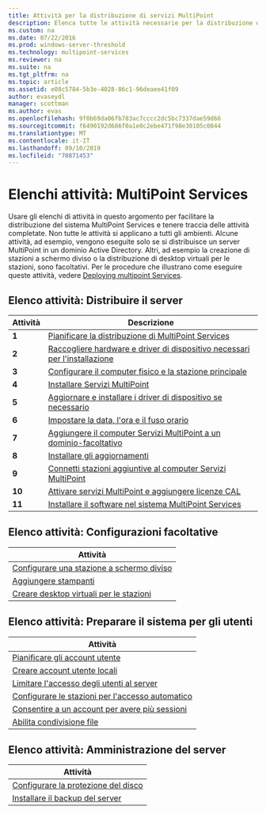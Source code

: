 ```yaml
---
title: Attività per la distribuzione di servizi MultiPoint
description: Elenca tutte le attività necessarie per la distribuzione di MultiPoint Services, oltre a collegamenti alle istruzioni
ms.custom: na
ms.date: 07/22/2016
ms.prod: windows-server-threshold
ms.technology: multipoint-services
ms.reviewer: na
ms.suite: na
ms.tgt_pltfrm: na
ms.topic: article
ms.assetid: e08c5784-5b3e-4028-86c1-96deaee41f09
author: evaseydl
manager: scottman
ms.author: evas
ms.openlocfilehash: 9f0b69da06fb783ac7cccc2dc5bc7337dae59d66
ms.sourcegitcommit: f6490192d686f0a1e0c2ebe471f98e30105c0844
ms.translationtype: MT
ms.contentlocale: it-IT
ms.lasthandoff: 09/10/2019
ms.locfileid: "70871453"
---
```

# <a name="task-lists-multipoint-services"></a>Elenchi attività: MultiPoint Services
Usare gli elenchi di attività in questo argomento per facilitare la distribuzione del sistema MultiPoint Services e tenere traccia delle attività completate. Non tutte le attività si applicano a tutti gli ambienti. Alcune attività, ad esempio, vengono eseguite solo se si distribuisce un server MultiPoint in un dominio Active Directory. Altri, ad esempio la creazione di stazioni a schermo diviso o la distribuzione di desktop virtuali per le stazioni, sono facoltativi. Per le procedure che illustrano come eseguire queste attività, vedere [Deploying multipoint Services](deploying-multipoint-services.md).  
  
## <a name="task-list-deploy-the-server"></a>Elenco attività: Distribuire il server  

|Attività|Descrizione|  
|--------|---------------|  
|**1**|[Pianificare la distribuzione di MultiPoint Services](planning-a-multipoint-services-deployment.md)|  
|**2**|[Raccogliere hardware e driver di dispositivo necessari per l'installazione](Collect-hardware-and-device-drivers-needed-for-the-installation.md)|  
|**3**|[Configurare il computer fisico e la stazione principale](Set-up-the-physical-computer-and-primary-station.md)|  
|**4**|[Installare Servizi MultiPoint](Install-MultiPoint-services.md)|  
|**5**|[Aggiornare e installare i driver di dispositivo se necessario](Update-and-install-device-drivers-if-needed.md)|  
|**6**|[Impostare la data, l'ora e il fuso orario](Set-the-date--time--and-time-zone.md)|  
|**7**|[Aggiungere il computer Servizi MultiPoint a un dominio-facoltativo](Join-the-MultiPoint-services-computer-to-a-domain--optional-.md)|  
|**8**|[Installare gli aggiornamenti](Install-updates.md)|  
|**9**|[Connetti stazioni aggiuntive al computer Servizi MultiPoint](Attach-additional-stations-to-your-MultiPoint-services-computer.md)|  
|**10**|[Attivare servizi MultiPoint e aggiungere licenze CAL](manage-client-access-licenses-with-multipoint-services.md)|  
|**11**|[Installare il software nel sistema MultiPoint Services](Install-software-on-your-MultiPoint-services-system.md)|  
  
## <a name="task-list-optional-configurations"></a>Elenco attività: Configurazioni facoltative  
  
|Attività|  
|--------|  
|[Configurare una stazione a schermo diviso](Set-up-a-split-screen-station-in-MultiPoint-services.md)|  
|[Aggiungere stampanti](Add-printers.md)|  
|[Creare desktop virtuali per le stazioni](Create-Windows-10-Enterprise-virtual-desktops-for-stations.md)|  
  
## <a name="task-list-prepare-your-system-for-users"></a>Elenco attività: Preparare il sistema per gli utenti  
  
|Attività|  
|--------|  
|[Pianificare gli account utente](Plan-user-accounts-for-your-MultiPoint-services-environment.md)|  
|[Creare account utente locali](Create-local-user-accounts.md)|  
|[Limitare l'accesso degli utenti al server](Limit-users--access-to-the-server-in-MultiPoint-services.md)|  
|[Configurare le stazioni per l'accesso automatico](Configure-stations-for-automatic-logon.md)|  
|[Consentire a un account per avere più sessioni](Allow-one-account-to-have-multiple-sessions.md)|  
|[Abilita condivisione file](Enable-file-sharing-in-MultiPoint-services.md)|  
  
## <a name="task-list-server-administration"></a>Elenco attività: Amministrazione del server  
  
|Attività|  
|--------|  
|[Configurare la protezione del disco](Configure-Disk-Protection-in-MultiPoint-services.md)|  
|[Installare il backup del server](Install-Server-Backup-on-your-MultiPoint-services-computer.md)|